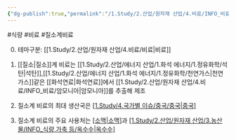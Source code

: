 ```yaml
---
{"dg-publish":true,"permalink":"/1.Study/2.산업/원자재 산업/4.비료/INFO_비료/질소계 비료/","created":"2024-11-20T21:02:28.952+09:00","updated":"2025-06-26T15:39:48.467+09:00"}
---
```


#식량 #비료 #질소계비료 

0. 테마구분: [[1.Study/2.산업/원자재 산업/4.비료/비료\|비료]]

1. [[질소\|질소]]계 비료는 [[1.Study/2.산업/에너지 산업/1.화석 에너지/1.정유화학/석탄\|석탄]],[[1.Study/2.산업/에너지 산업/1.화석 에너지/1.정유화학/천연가스\|천연가스]]같은 [[화석연료\|화석연료]]에서 [[1.Study/2.산업/원자재 산업/4.비료/INFO_비료/암모니아\|암모니아]]를 추출해 제조
2. 질소계 비료의 최대 생산국은 [[1.Study/4.국가별 이슈/중국/중국\|중국]](44%)
3. 질소계 비료의 주요 사용처는 [[소맥\|소맥]](18%)과 [[1.Study/2.산업/원자재 산업/3.농산물/INFO_식량,가축 등/옥수수\|옥수수]](17%)